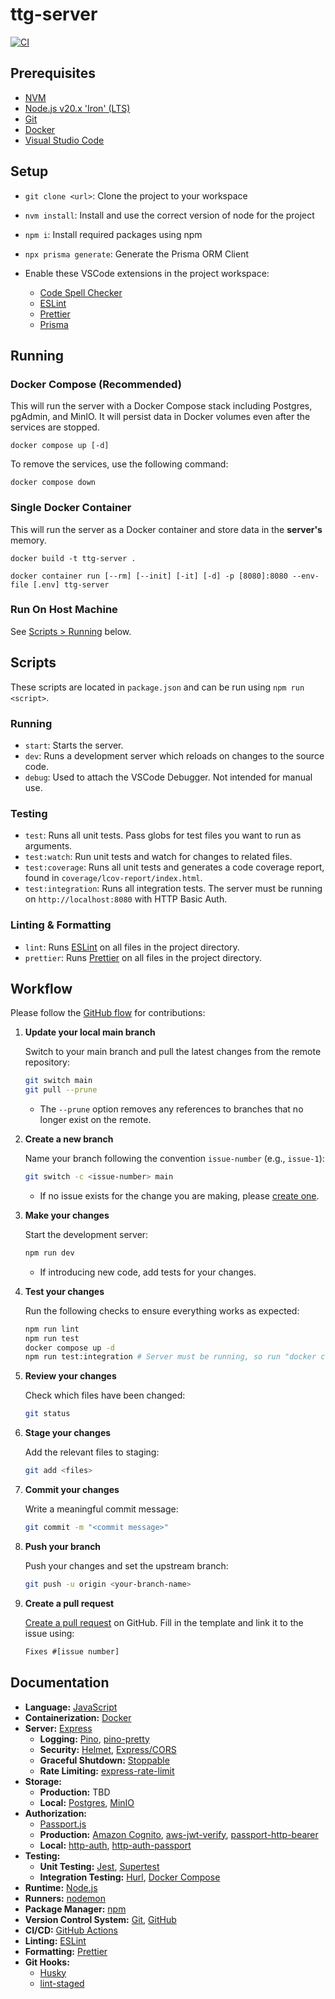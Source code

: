 # ttg-server

[![CI](https://github.com/tabletop-generator/ttg-server/actions/workflows/ci.yml/badge.svg)](https://github.com/tabletop-generator/ttg-server/actions/workflows/ci.yml)

## Prerequisites

- [NVM](https://github.com/nvm-sh/nvm)
- [Node.js v20.x 'Iron' (LTS)](https://nodejs.org/en)
- [Git](https://git-scm.com/)
- [Docker](https://www.docker.com/)
- [Visual Studio Code](https://code.visualstudio.com/)

## Setup

- `git clone <url>`: Clone the project to your workspace

- `nvm install`: Install and use the correct version of node for the project

- `npm i`: Install required packages using npm

- `npx prisma generate`: Generate the Prisma ORM Client

- Enable these VSCode extensions in the project workspace:

  - [Code Spell Checker](https://marketplace.visualstudio.com/items?itemName=streetsidesoftware.code-spell-checker)
  - [ESLint](https://marketplace.visualstudio.com/items?itemName=dbaeumer.vscode-eslint)
  - [Prettier](https://marketplace.visualstudio.com/items?itemName=esbenp.prettier-vscode)
  - [Prisma](https://marketplace.visualstudio.com/items?itemName=Prisma.prisma)

## Running

### Docker Compose (Recommended)

This will run the server with a Docker Compose stack including Postgres, pgAdmin, and MinIO. It will persist data in Docker volumes even after the services are stopped.

```
docker compose up [-d]
```

To remove the services, use the following command:

```
docker compose down
```

### Single Docker Container

This will run the server as a Docker container and store data in the **server's** memory.

```
docker build -t ttg-server .

docker container run [--rm] [--init] [-it] [-d] -p [8080]:8080 --env-file [.env] ttg-server
```

### Run On Host Machine

See [Scripts > Running](#running-1) below.

## Scripts

These scripts are located in `package.json` and can be run using `npm run <script>`.

### Running

- `start`: Starts the server.
- `dev`: Runs a development server which reloads on changes to the source code.
- `debug`: Used to attach the VSCode Debugger. Not intended for manual use.

### Testing

- `test`: Runs all unit tests. Pass globs for test files you want to run as arguments.
- `test:watch`: Run unit tests and watch for changes to related files.
- `test:coverage`: Runs all unit tests and generates a code coverage report, found in `coverage/lcov-report/index.html`.
- `test:integration`: Runs all integration tests. The server must be running on `http://localhost:8080` with HTTP Basic Auth.

### Linting & Formatting

- `lint`: Runs [ESLint](https://eslint.org/) on all files in the project directory.
- `prettier`: Runs [Prettier](https://prettier.io/) on all files in the project directory.

## Workflow

Please follow the [GitHub flow](https://docs.github.com/en/get-started/using-github/github-flow) for contributions:

1. **Update your local main branch**

   Switch to your main branch and pull the latest changes from the remote repository:

   ```bash
   git switch main
   git pull --prune
   ```

   - The `--prune` option removes any references to branches that no longer exist on the remote.

2. **Create a new branch**

   Name your branch following the convention `issue-number` (e.g., `issue-1`):

   ```bash
   git switch -c <issue-number> main
   ```

   - If no issue exists for the change you are making, please [create one](https://github.com/tabletop-generator/ttg-server/issues/new/choose).

3. **Make your changes**

   Start the development server:

   ```bash
   npm run dev
   ```

   - If introducing new code, add tests for your changes.

4. **Test your changes**

   Run the following checks to ensure everything works as expected:

   ```bash
   npm run lint
   npm run test
   docker compose up -d
   npm run test:integration # Server must be running, so run "docker compose up" first
   ```

5. **Review your changes**

   Check which files have been changed:

   ```bash
   git status
   ```

6. **Stage your changes**

   Add the relevant files to staging:

   ```bash
   git add <files>
   ```

7. **Commit your changes**

   Write a meaningful commit message:

   ```bash
   git commit -m "<commit message>"
   ```

8. **Push your branch**

   Push your changes and set the upstream branch:

   ```bash
   git push -u origin <your-branch-name>
   ```

9. **Create a pull request**

   [Create a pull request](https://github.com/tabletop-generator/ttg-server/compare) on GitHub. Fill in the template and link it to the issue using:

   ```txt
   Fixes #[issue number]
   ```

## Documentation

- **Language:** [JavaScript](https://developer.mozilla.org/en-US/docs/Web/JavaScript)
- **Containerization:** [Docker](https://docs.docker.com/reference/)
- **Server:** [Express](https://expressjs.com/en/4x/api.html)
  - **Logging:** [Pino](https://getpino.io/#/docs/api), [pino-pretty](https://github.com/pinojs/pino-pretty)
  - **Security:** [Helmet](https://helmetjs.github.io/), [Express/CORS](https://github.com/expressjs/cors#readme)
  - **Graceful Shutdown:** [Stoppable](https://github.com/hunterloftis/stoppable#readme)
  - **Rate Limiting:** [express-rate-limit](https://express-rate-limit.mintlify.app/)
- **Storage:**
  - **Production:** TBD
  - **Local:** [Postgres](https://www.postgresql.org/), [MinIO](https://min.io/)
- **Authorization:**
  - [Passport.js](https://www.passportjs.org/)
  - **Production:** [Amazon Cognito](https://aws.amazon.com/cognito/), [aws-jwt-verify](https://github.com/awslabs/aws-jwt-verify#readme), [passport-http-bearer](https://www.passportjs.org/packages/passport-http-bearer/)
  - **Local:** [http-auth](https://www.npmjs.com/package/http-auth), [http-auth-passport](https://www.npmjs.com/package/http-auth-passport)
- **Testing:**
  - **Unit Testing:** [Jest](https://jestjs.io/), [Supertest](https://github.com/ladjs/supertest#readme)
  - **Integration Testing:** [Hurl](https://hurl.dev/), [Docker Compose](https://docs.docker.com/compose/)
- **Runtime:** [Node.js](https://nodejs.org/docs/latest-v20.x/api/)
- **Runners:** [nodemon](https://github.com/remy/nodemon#readme)
- **Package Manager:** [npm](https://docs.npmjs.com/)
- **Version Control System:** [Git](https://git-scm.com/doc), [GitHub](https://docs.github.com/)
- **CI/CD:** [GitHub Actions](https://docs.github.com/en/actions)
- **Linting:** [ESLint](https://eslint.org/docs/v9.x/)
- **Formatting:** [Prettier](https://prettier.io/docs/en/)
- **Git Hooks:**
  - [Husky](https://typicode.github.io/husky/)
  - [lint-staged](https://github.com/lint-staged/lint-staged)
